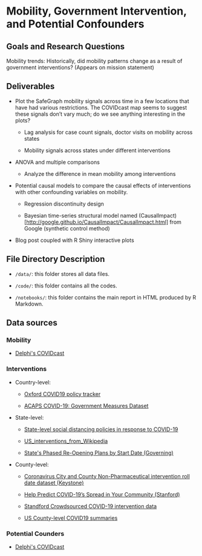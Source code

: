 
# Mobility, Government Intervention, and Potential Confounders

## Goals and Research Questions

Mobility trends: Historically, did mobility patterns change as a result of government interventions? (Appears on mission statement)

## Deliverables

* Plot the SafeGraph mobility signals across time in a few locations that have had various restrictions. The COVIDcast map seems to suggest these signals don’t vary much; do we see anything interesting in the plots?

  * Lag analysis for case count signals, doctor visits on mobility across states

  * Mobility signals across states under different interventions

* ANOVA and multiple comparisons

  * Analyze the difference in mean mobility among interventions

* Potential causal models to compare the causal effects of interventions with other confounding variables on mobility.
  
  * Regression discontinuity design

  * Bayesian time-series structural model named (Causallmpact)[http://google.github.io/CausalImpact/CausalImpact.html] from Google (synthetic control method)

* Blog post coupled with R Shiny interactive plots

## File Directory Description

* `/data/`: this folder stores all data files.

* `/code/`: this folder contains all the codes.

* `/notebooks/`: this folder contains the main report in HTML produced by R Markdown.

## Data sources

### Mobility 

  * [Delphi's COVIDcast](https://cmu-delphi.github.io/delphi-epidata/api/covidcast_signals.html)

### Interventions 

* Country-level:

  * [Oxford COVID19 policy tracker](https://github.com/OxCGRT/covid-policy-tracker)
  
  * [ACAPS COVID-19: Government Measures Dataset](https://data.humdata.org/dataset/acaps-covid19-government-measures-dataset)
  
* State-level:

  * [State-level social distancing policies in response to COVID-19](https://github.com/COVID19StatePolicy/SocialDistancing)
  
  * [US_interventions_from_Wikipedia](https://docs.google.com/spreadsheets/d/1k1ENKntZILmXGOTvjjoJMAEb3WQOYqp_pHJHzpZojGo/edit#gid=0)
  
  * [State's Phased Re-Opening Plans by Start Date (Governing)](https://www.governing.com/now/Reopening-the-Economy-Under-COVID-19-States-Plot-a-Way-Back.html)

* County-level:

  * [Coronavirus City and County Non-Pharmaceutical intervention roll date dataset (Keystone)](https://www.keystonestrategy.com/coronavirus-covid19-intervention-dataset-model/)
  
  * [Help Predict COVID-19’s Spread in Your Community (Stanford)](https://socialdistancing.stanford.edu/)
  
  * [Standford Crowdsourced COVID-19 intervention data](https://docs.google.com/spreadsheets/d/133Lry-k80-BfdPXhlS0VHsLEUQh5_UutqAt7czZd7ek/edit#gid=0)
  
  * [US County-level COVID19 summaries](https://github.com/JieYingWu/COVID-19_US_County-level_Summaries/tree/master/raw_data/national)

### Potential Counders

  * [Delphi's COVIDcast](https://cmu-delphi.github.io/delphi-epidata/api/covidcast_signals.html)


